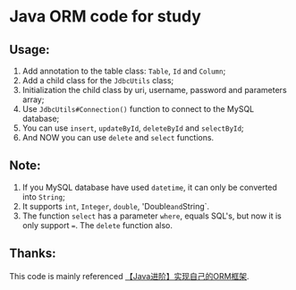 # Java ORM code for study

## Usage:

1. Add annotation to the table class: `Table`, `Id` and `Column`;
2. Add a child class for the `JdbcUtils` class;
3. Initialization the child class by uri, username, password and parameters array;
4. Use `JdbcUtils#Connection()` function to connect to the MySQL database;
5. You can use `insert`, `updateById`, `deleteById` and `selectById`;
6. And NOW you can use `delete` and `select` functions.

## Note:
1. If you MySQL database have used `datetime`, it can only be converted into `String`;
2. It supports `int`, `Integer`, `double`, 'Double` and `String`.
3. The function `select` has a parameter `where`, equals SQL's, but now it is only support `=`. The `delete` function also.

## Thanks:
This code is mainly referenced [【Java进阶】实现自己的ORM框架](https://blog.csdn.net/liyazhou0215/article/details/77431561).
